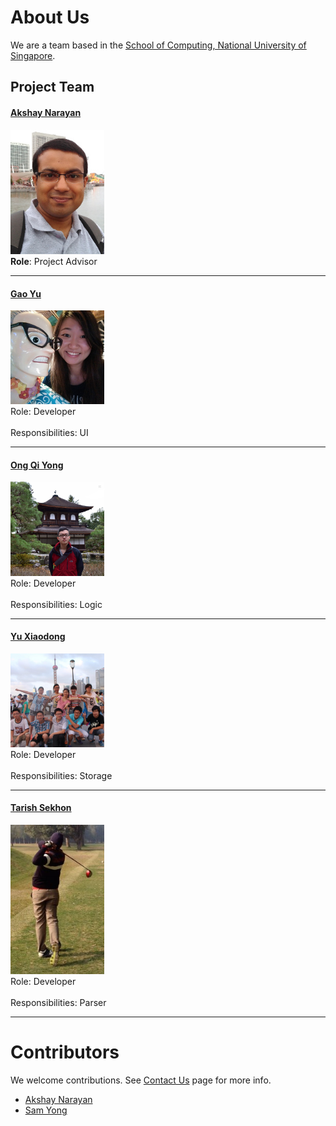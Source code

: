 <!--- @@author A0113992B-reused --->
# About Us

We are a team based in the [School of Computing, National University of Singapore](http://www.comp.nus.edu.sg).

## Project Team

<!--- @@author A0113992B --->
#### [Akshay Narayan](http://www.comp.nus.edu.sg/~anarayan/) <br>
<img src="images/AkshayNarayan.png" width="150"><br>
**Role**: Project Advisor

-----

#### [Gao Yu](https://github.com/GaoYu-Karen)
<img src="images/GaoYu.jpg" width="150"><br>
Role: Developer <br>  
Responsibilities: UI

-----

#### [Ong Qi Yong](https://github.com/oqyxxy) 
<img src="images/OngQiYong.jpg" width="150"><br>
Role: Developer <br>  
Responsibilities: Logic

-----

#### [Yu Xiaodong](https://github.com/yxd117)
<img src="images/YuXiaodong.jpg" width="150"><br>
Role: Developer <br>  
Responsibilities: Storage

-----

#### [Tarish Sekhon](https://github.com/TarishSekhon)
<img src="images/TarishSekhon.jpg" width="150"><br>
 Role: Developer <br>  
 Responsibilities: Parser
 
 -----


# Contributors

We welcome contributions. See [Contact Us](ContactUs.md) page for more info.

* [Akshay Narayan](https://github.com/se-edu/addressbook-level4/pulls?q=is%3Apr+author%3Aokkhoy)
* [Sam Yong](https://github.com/se-edu/addressbook-level4/pulls?q=is%3Apr+author%3Amauris)